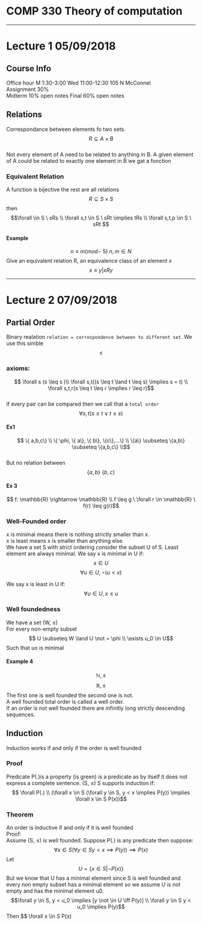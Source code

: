 # COMP 330 Theory of computation
---
# Lecture 1 05/09/2018
## Course Info
Office hour M 1:30-3:00 Wed 11:00-12:30 105 N McConnel  
Assignment 30%  
Midterm 10% open notes
Final 60% open notes

## Relations
Correspondance between elements fo two sets.
$$R \subseteq A \times B$$  
Not every element of A need to be related to anything in B. A given element of A could be related to exactly one element in B we gat a fonction  

### Equivalent Relation
A function is bijective the rest are all relations  
$$R \subseteq S \times S$$
then
$$\forall  \in S \ sRs \\
\forall s,t \in S \ sRt \implies tRs \\
\forall s,t,p \in S \ sRt $$

#### Example
$$ n \equiv m (mod -\  5) \ n,m \in N$$
Give an equivalent relation R, an equivalence class of an element x
$$ x \equiv {y | xRy}$$

---
# Lecture 2 07/09/2018
## Partial Order
Binary realation ``relation = correspondence between to different set``. We use this simble 
$$\leq$$  
### axioms:
$$ \forall s (s \leq s )\\
\forall s,t((s \leq t \land t \leq s) \implies s = t) \\
\forall s,t,r(s \leq t \leq r \implies r \leq r)$$  
If every pair can be compared then we call that a ``total order``
$$ \forall s,t (s \leq t \lor t \leq s)$$

#### Ex1 
$$ \{ a,b,c\} \\
\{ \phi, \{ a\}, \{ b\}, \{c\},...\} \\
\{a\} \subseteq \{a,b\} \subseteq \{a,b,c\} \\$$  
But no relation between  
$$\{a,b\} \ \{b,c\}$$  

#### Ex 3
$$ f: \mathbb{R} \rightarrow \mathbb{R} \\
f \leq g \ \forall r \in \mathbb{R} \ f(r) \leq g(r)$$

### Well-Founded order
x is minimal means there is nothing strictly smaller than x.  
x is least means x is smaller than anything else.  
We have a set S with strict ordering consider the subset U of S. Least element are always minimal.
We say x is minimal in U if: 
$$x \in U$$
$$ \forall u \in U,  \neg (u < x)$$

We say x is least in U if:
$$\forall u \in U, x \leq u$$ 

### Well foundedness
We have a set (W, ≤)  
For every non-empty subset 
$$ U \subseteq W \land U \not = \phi \\
\exists u_0 \in U$$
Such that uo is minimal

#### Example 4
$$\mathbb{N}, \leq$$
$$\mathbb{R}, \leq$$
The first one is well founded the second one is not.  
A well founded total order is called a well order.  
If an order is not well founded there are infinitly long strictly descending sequences.

## Induction
Induction works if and only if the order is well founded
### Proof
Predicate P(.)is a property (is green) is a predicate as by itself it does not express a complete sentence.  (S, ≤)
S supports induction if:
$$ \forall P(.) \\
(\forall x \in S (\forall y \in S, y < x \implies P(y)) \implies \forall x \in S P(x))$$

### Theorem
An order is inductive if and only if it is well founded  
Proof:  
Assume  (S, ≤) is well founded. Suppose P(.) is any predicate then suppose:
$$\forall x \in S(\forall y \in S y < x \implies P(y)) \implies P(x)$$
Let 
$$U = \{x \in S| \neg P(x)\}$$
But we know that U has a minimal element since S is well founded and every non empty subset has a minimal element so we assume U is not empty and has the minimal element u0. 
$$\forall y \in S, y < u_0 \implies [y \not \in U \iff P(y)] \\
\forall y \in S y < u_0 \implies P(y)$$
Then
$$ \forall x \in S P(x)
